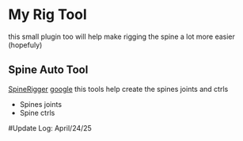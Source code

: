 # My Rig Tool

this small plugin too will help make rigging the spine a lot more easier (hopefuly)

## Spine Auto Tool

[SpineRigger]("./src/SpineRigger.py")
[google]("https://ww.google.com")
this tools help create the spines joints and ctrls

* Spines joints
* Spine ctrls

#Update Log: April/24/25